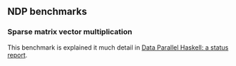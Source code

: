 ## NDP benchmarks


### Sparse matrix vector multiplication



This benchmark is explained it much detail in [
Data Parallel Haskell: a status report](http://www.cse.unsw.edu.au/~chak/papers/CLPKM07.html).  


